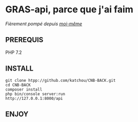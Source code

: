 # GRAS-api, parce que j'ai faim

_Fièrement pompé depuis [moi-même](https://github.com/katchou/CNB-BACK)_

## PREREQUIS

PHP 7.2

## INSTALL

```
git clone htpp://github.com/katchou/CNB-BACK.git
cd CNB-BACK
composer install
php bin/console server:run
http://127.0.0.1:8000/api
```

## ENJOY 